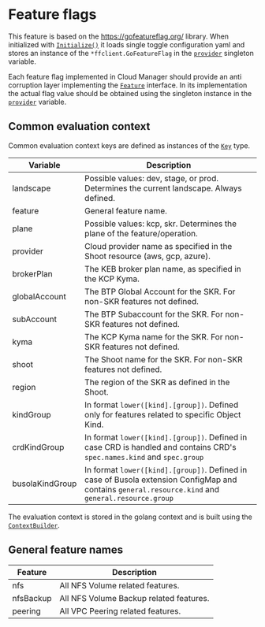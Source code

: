 # Feature flags

This feature is based on the https://gofeatureflag.org/ library. When initialized with [`Initialize()`](./init.go)
it loads single toggle configuration yaml and stores an instance of the `*ffclient.GoFeatureFlag` 
in the [`provider`](./init.go) singleton variable. 

Each feature flag implemented in Cloud Manager should provide an anti corruption layer implementing 
the [`Feature`](./types.go) interface. In its implementation the actual flag value should be
obtained using the singleton instance in the [`provider`](./init.go) variable.

## Common evaluation context

Common evaluation context keys are defined as instances of the [`Key`](./types.go) type.

| Variable        | Description                                                                                                                               |
|-----------------|-------------------------------------------------------------------------------------------------------------------------------------------|
| landscape       | Possible values: dev, stage, or prod. Determines the current landscape. Always defined.                                                   |
| feature         | General feature name.                                                                                                                     |
| plane           | Possible values: kcp, skr. Determines the plane of the feature/operation.                                                                 |
| provider        | Cloud provider name as specified in the Shoot resource (aws, gcp, azure).                                                                 |
| brokerPlan      | The KEB broker plan name, as specified in the KCP Kyma.                                                                                   |
| globalAccount   | The BTP Global Account for the SKR. For non-SKR features not defined.                                                                     |
| subAccount      | The BTP Subaccount for the SKR. For non-SKR features not defined.                                                                         |
| kyma            | The KCP Kyma name for the SKR. For non-SKR features not defined.                                                                          |
| shoot           | The Shoot name for the SKR. For non-SKR features not defined.                                                                             |
| region          | The region of the SKR as defined in the Shoot.                                                                                            |
| kindGroup       | In format `lower([kind].[group])`. Defined only for features related to specific Object Kind.                                              |   
| crdKindGroup    | In format `lower([kind].[group])`. Defined in case CRD is handled and contains CRD's `spec.names.kind` and `spec.group`                            |
| busolaKindGroup | In format `lower([kind].[group])`. Defined in case of Busola extension ConfigMap and contains `general.resource.kind` and `general.resource.group` |

The evaluation context is stored in the golang context and is built using the [`ContextBuilder`](./context.go).

## General feature names

| Feature   | Description                             |
|-----------|-----------------------------------------|
| nfs       | All NFS Volume related features.        |
| nfsBackup | All NFS Volume Backup related features. |
| peering   | All VPC Peering related features.       |

